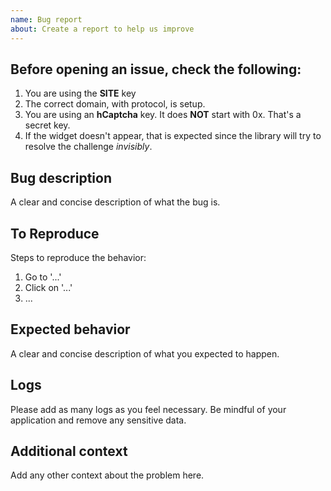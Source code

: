 ```yaml
---
name: Bug report
about: Create a report to help us improve
---
```

## Before opening an issue, check the following:
1. You are using the **SITE** key
2. The correct domain, with protocol, is setup.
3. You are using an **hCaptcha** key. It does **NOT** start with 0x. That's a secret key.
4. If the widget doesn't appear, that is expected since the library will try to resolve the challenge _invisibly_.

## Bug description
A clear and concise description of what the bug is.

## To Reproduce
Steps to reproduce the behavior:
1. Go to '...'
2. Click on '...'
3. ...

## Expected behavior
A clear and concise description of what you expected to happen.

## Logs
Please add as many logs as you feel necessary. Be mindful of your application and remove any sensitive data.

## Additional context
Add any other context about the problem here.
